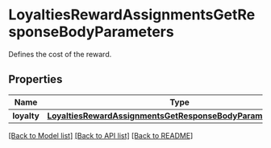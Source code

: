 # LoyaltiesRewardAssignmentsGetResponseBodyParameters

Defines the cost of the reward.

## Properties
Name | Type | Description | Notes
------------ | ------------- | ------------- | -------------
**loyalty** | [**LoyaltiesRewardAssignmentsGetResponseBodyParametersLoyalty**](LoyaltiesRewardAssignmentsGetResponseBodyParametersLoyalty.md) |  | [optional] 

[[Back to Model list]](../README.md#documentation-for-models) [[Back to API list]](../README.md#documentation-for-api-endpoints) [[Back to README]](../README.md)



